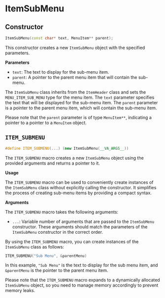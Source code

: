# ItemSubMenu

## Constructor

```cpp
ItemSubMenu(const char* text, MenuItem** parent);
```

This constructor creates a new `ItemSubMenu` object with the specified parameters.

**Parameters**

* `text`: The text to display for the sub-menu item.
* `parent`: A pointer to the parent menu item that will contain the sub-menu.

The `ItemSubMenu` class inherits from the `ItemHeader` class and sets the `MENU_ITEM_SUB_MENU` type for the menu item. The `text` parameter specifies the text that will be displayed for the sub-menu item. The `parent` parameter is a pointer to the parent menu item, which will contain the sub-menu item.

Please note that the `parent` parameter is of type `MenuItem**`, indicating a pointer to a pointer to a `MenuItem` object.

## `ITEM_SUBMENU`

```cpp
#define ITEM_SUBMENU(...) (new ItemSubMenu(__VA_ARGS__))
```

The `ITEM_SUBMENU` macro creates a new `ItemSubMenu` object using the provided arguments and returns a pointer to it.

**Usage**

The `ITEM_SUBMENU` macro can be used to conveniently create instances of the `ItemSubMenu` class without explicitly calling the constructor. It simplifies the process of creating sub-menu items by providing a compact syntax.

**Arguments**

The `ITEM_SUBMENU` macro takes the following arguments:

* `...`: Variable number of arguments that are passed to the `ItemSubMenu` constructor. These arguments should match the parameters of the `ItemSubMenu` constructor in the correct order.

By using the `ITEM_SUBMENU` macro, you can create instances of the `ItemSubMenu` class as follows:

```cpp
ITEM_SUBMENU("Sub Menu", &parentMenu)
```

In this example, `"Sub Menu"` is the text to display for the sub menu item, and `&parentMenu` is the pointer to the parent menu item.

Please note that the `ITEM_SUBMENU` macro expands to a dynamically allocated `ItemSubMenu` object, so you need to manage memory accordingly to prevent memory leaks.
